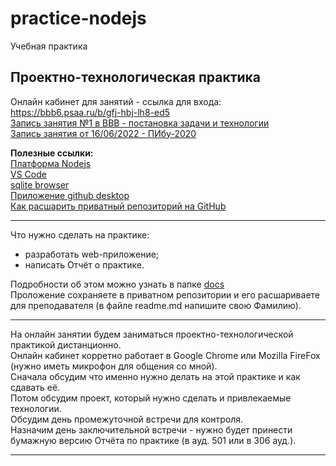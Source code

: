 # practice-nodejs
Учебная практика

## Проектно-технологическая практика  

Онлайн кабинет для занятий - ссылка для входа: https://bbb6.psaa.ru/b/gfj-hbj-lh8-ed5  
[Запись занятия №1 в BBB - постановка задачи и технологии](https://bbb6.psaa.ru/playback/presentation/2.3/484c3d7989cc3e3ee9f672963590723b8d515111-1653490453962)  
[Запись занятия от 16/06/2022 - ПИбу-2020](https://bbb6.psaa.ru/playback/presentation/2.3/484c3d7989cc3e3ee9f672963590723b8d515111-1655387798968)  

**Полезные ссылки:**  
[Платформа Nodejs](https://nodejs.org/en/)  
[VS Code](https://code.visualstudio.com/download)  
[sqlite browser](https://sqlitebrowser.org/dl/)  
[Приложение github desktop](https://desktop.github.com/)  
[Как расшарить приватный репозиторий на GitHub](https://pcoding.ru/pdf/shareGit.pdf)  

---  

Что нужно сделать на практике:  
- разработать web-приложение;  
- написать Отчёт о практике.  

Подробности об этом можно узнать в папке [docs](/docs/)  
Проложение сохраняете в приватном репозитории и его расшариваете для преподавателя (в файле readme.md напишите свою Фамилию).  

---  

На онлайн занятии будем заниматься проектно-технологической практикой дистанционно.  
Онлайн кабинет корретно работает в Google Chrome или Mozilla FireFox (нужно иметь микрофон для общения со мной).  
Сначала обсудим что именно нужно делать на этой практике и как сдавать её.  
Потом обсудим проект, который нужно сделать и привлекаемые технологии.  
Обсудим день промежуточной встречи для контроля.  
Назначим день заключительной встречи - нужно будет принести бумажную версию Отчёта по практике (в ауд. 501 или в 306 ауд.).  

---

```

```
